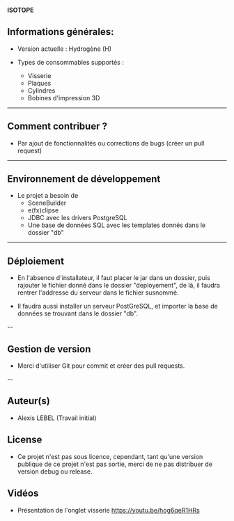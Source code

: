 **ISOTOPE**

## Informations générales:

- Version actuelle : Hydrogène (H)

- Types de consommables supportés :
	- Visserie
	- Plaques
	- Cylindres
	- Bobines d'impression 3D
	
---

## Comment contribuer ?

- Par ajout de fonctionnalités ou corrections de bugs (créer un pull request)

---

## Environnement de développement

- Le projet a besoin de
	- SceneBuilder
	- e(fx)clipse
	- JDBC avec les drivers PostgreSQL
	- Une base de données SQL avec les templates donnés dans le dossier "db"

---

## Déploiement

- En l'absence d'installateur, il faut placer le jar dans un dossier, puis rajouter le fichier donné dans le dossier "deployement",
	de là, il faudra rentrer l'addresse du serveur dans le fichier susnommé.

- Il faudra aussi installer un serveur PostGreSQL, et importer la base de données se trouvant dans le dossier "db".

--

## Gestion de version

- Merci d'utiliser Git pour commit et créer des pull requests.

--

## Auteur(s)

- Alexis LEBEL (Travail initial)

## License

- Ce projet n'est pas sous licence, cependant, tant qu'une version publique de ce projet n'est pas sortie, merci de ne pas
	distribuer de version debug ou release.
	
## Vidéos
- Présentation de l'onglet visserie
https://youtu.be/hog6qeR1HRs

